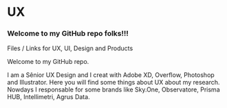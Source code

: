# UX

### Welcome to my GitHub repo folks!!!

Files / Links for UX, UI, Design and Products

Welcome to my GitHub repo.

I am a Sênior UX Design and I creat with Adobe XD, Overflow, Photoshop and Illustrator. Here you will find some things about UX about my research. Nowdays I responsable for some brands like Sky.One, Observatore, Prisma HUB, Intellimetri, Agrus Data.
